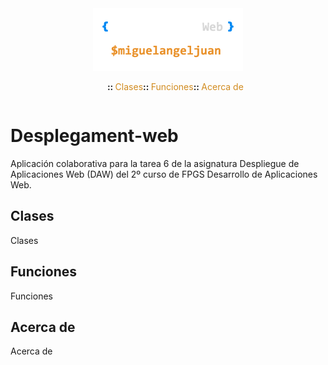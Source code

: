 <div align="center">
  <a href="https://github.com/MikeJey/Desplegament-web">
    <img src="img/daw.png" alt="Logo DAW" width="240px" height="100px">
  </a>
</div>

<div align="center">
  <ul style="list-style: none; display: inline-flex;">
    <li><strong>:: </strong><a href="#clases" style="text-decoration: none; color: #d18b1f;">Clases</a></li>
    <li><strong>:: </strong><a href="#funciones" style="text-decoration: none; color: #d18b1f;">Funciones</a></li>
    <li><strong>:: </strong><a href="#acerca-de" style="text-decoration: none; color: #d18b1f;">Acerca de</a></li>
  </ul>
</div>

# Desplegament-web
Aplicación colaborativa para la tarea 6 de la asignatura Despliegue de Aplicaciones Web (DAW) del 2º curso de FPGS Desarrollo de Aplicaciones Web.

## Clases
Clases

## Funciones
Funciones

## Acerca de
Acerca de

